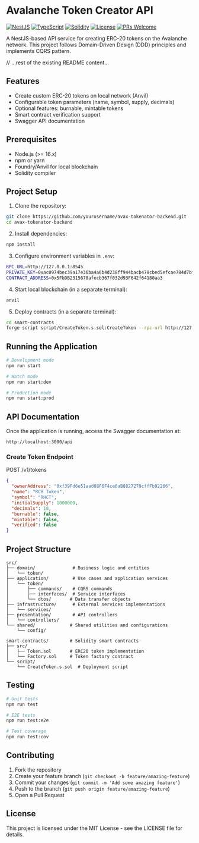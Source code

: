 # Avalanche Token Creator API

[![NestJS](https://img.shields.io/badge/NestJS-10.0.0-E0234E.svg)](https://nestjs.com/)
[![TypeScript](https://img.shields.io/badge/TypeScript-5.0.0-3178C6.svg)](https://www.typescriptlang.org/)
[![Solidity](https://img.shields.io/badge/Solidity-%5E0.8.27-363636.svg)](https://soliditylang.org/)
[![License](https://img.shields.io/badge/License-MIT-yellow.svg)](LICENSE)
[![PRs Welcome](https://img.shields.io/badge/PRs-welcome-brightgreen.svg)](http://makeapullrequest.com)

A NestJS-based API service for creating ERC-20 tokens on the Avalanche network. This project follows Domain-Driven Design (DDD) principles and implements CQRS pattern.

// ...rest of the existing README content...

## Features

- Create custom ERC-20 tokens on local network (Anvil)
- Configurable token parameters (name, symbol, supply, decimals)
- Optional features: burnable, mintable tokens
- Smart contract verification support
- Swagger API documentation

## Prerequisites

- Node.js (>= 16.x)
- npm or yarn
- Foundry/Anvil for local blockchain
- Solidity compiler

## Project Setup

1. Clone the repository:
```bash
git clone https://github.com/yourusername/avax-tokenator-backend.git
cd avax-tokenator-backend
```

2. Install dependencies:
```bash
npm install
```

3. Configure environment variables in `.env`:
```bash
RPC_URL=http://127.0.0.1:8545
PRIVATE_KEY=0xac0974bec39a17e36ba4a6b4d238ff944bacb478cbed5efcae784d7bf4f2ff80
CONTRACT_ADDRESS=0x5FbDB2315678afecb367f032d93F642f64180aa3
```

4. Start local blockchain (in a separate terminal):
```bash
anvil
```

5. Deploy contracts (in a separate terminal):
```bash
cd smart-contracts
forge script script/CreateToken.s.sol:CreateToken --rpc-url http://127.0.0.1:8545 --broadcast
```

## Running the Application

```bash
# Development mode
npm run start

# Watch mode
npm run start:dev

# Production mode
npm run start:prod
```

## API Documentation

Once the application is running, access the Swagger documentation at:
```
http://localhost:3000/api
```

### Create Token Endpoint

POST /v1/tokens
```json
{
  "ownerAddress": "0xf39Fd6e51aad88F6F4ce6aB8827279cffFb92266",
  "name": "RCH Token",
  "symbol": "RHCT",
  "initialSupply": 1000000,
  "decimals": 18,
  "burnable": false,
  "mintable": false,
  "verified": false
}
```

## Project Structure

```
src/
├── domain/              # Business logic and entities
│   └── token/
├── application/         # Use cases and application services
│   └── token/
│       ├── commands/    # CQRS commands
│       ├── interfaces/  # Service interfaces
│       └── dtos/       # Data transfer objects
├── infrastructure/      # External services implementations
│   └── services/
├── presentation/        # API controllers
│   └── controllers/
└── shared/             # Shared utilities and configurations
    └── config/

smart-contracts/        # Solidity smart contracts
├── src/
│   ├── Token.sol       # ERC20 token implementation
│   └── Factory.sol     # Token factory contract
└── script/
    └── CreateToken.s.sol  # Deployment script
```

## Testing

```bash
# Unit tests
npm run test

# E2E tests
npm run test:e2e

# Test coverage
npm run test:cov
```

## Contributing

1. Fork the repository
2. Create your feature branch (`git checkout -b feature/amazing-feature`)
3. Commit your changes (`git commit -m 'Add some amazing feature'`)
4. Push to the branch (`git push origin feature/amazing-feature`)
5. Open a Pull Request

## License

This project is licensed under the MIT License - see the LICENSE file for details.